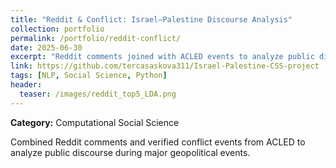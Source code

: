 ```yaml
---
title: "Reddit & Conflict: Israel–Palestine Discourse Analysis"
collection: portfolio
permalink: /portfolio/reddit-conflict/
date: 2025-06-30
excerpt: "Reddit comments joined with ACLED events to analyze public discourse around major geopolitical incidents."
link: https://github.com/tercasaskova311/Israel-Palestine-CSS-project
tags: [NLP, Social Science, Python]
header:
  teaser: /images/reddit_top5_LDA.png
---
```

**Category:** Computational Social Science

Combined Reddit comments and verified conflict events from ACLED to analyze public discourse during major geopolitical events.
